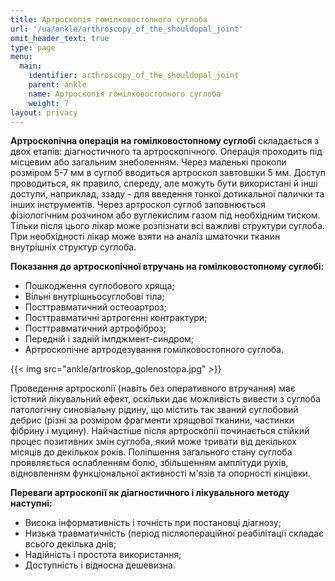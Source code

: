 ```yaml
---
title: Артроскопія гомiлковостопного суглоба
url: '/ua/ankle/arthroscopy_of_the_shouldopal_joint'
omit_header_text: true
type: page
menu:
  main:
    identifier: arthroscopy_of_the_shouldopal_joint
    parent: ankle
    name: Артроскопія гомiлковостопного суглоба
    weight: 7
layout: privacy
---
```


**Артроскопічна операція на гомілковостопному суглобі** складається з двох етапів: діагностичного та артроскопічного.
Операція проходить під місцевим або загальним знеболенням. Через маленькі проколи розміром 5-7 мм в суглоб вводиться
артроскоп завтовшки 5 мм. Доступ проводиться, як правило, спереду, але можуть бути використані й інші доступи,
наприклад, ззаду - для введення тонкої дотикальної палички та інших інструментів. Через артроскоп суглоб заповнюється
фізіологічним розчином або вуглекислим газом під необхідним тиском. Тільки після цього лікар може розпізнати всі важливі
структури суглоба. При необхідності лікар може взяти на аналіз шматочки тканин внутрішніх структур суглоба.

**Показання до артроскопічної втручань на гомілковостопному суглобі:**

- Пошкодження суглобового хряща; 
- Вільні внутрішньосуглобові тіла; 
- Посттравматичний остеоартроз; 
- Посттравматичні артрогенні контрактури; 
- Посттравматичний артрофіброз; 
- Передній і задній імпджмент-синдром; 
- Артроскопічне артродезування гомілковостопного суглоба.

{{< img src="ankle/artroskop_golenostopa.jpg" >}}

Проведення артроскопії (навіть без оперативного втручання) має істотний лікувальний ефект, оскільки дає можливість
вивести з суглоба патологічну синовіальну рідину, що містить так званий суглобовий дебрис (різні за розміром фрагменти
хрящової тканини, частинки фібрину і муцину). Найчастіше після артроскопії починається стійкий процес позитивних змін
суглоба, який може тривати від декількох місяців до декількох років. Поліпшення загального стану суглоба проявляється
ослабленням болю, збільшенням амплітуди рухів, відновленням функціональної активності м'язів та опорності кінцівки.

**Переваги артроскопії як діагностичного і лікувального методу наступні:**

- Висока інформативність і точність при постановці діагнозу;
- Низька травматичність (період післяопераційної реабілітації складає всього декілька днів; 
- Надійність і простота використання; 
- Доступність і відносна дешевизна.
